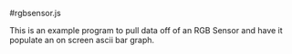 #rgbsensor.js

This is an example program to pull data off of an RGB Sensor and have it
populate an on screen ascii bar graph.
